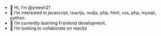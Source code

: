 - 👋 Hi, I’m @ymesh21
- 👀 I’m interested in javascript, reactjs, nodjs, php, html, css, php, mysqli, python.
- 🌱 I’m currently learning Frontend development.
- 💞️ I’m looking to collaborate on reactjs

<!---
ymesh21/ymesh21 is a ✨ special ✨ repository because its `README.md` (this file) appears on your GitHub profile.
You can click the Preview link to take a look at your changes.
--->
